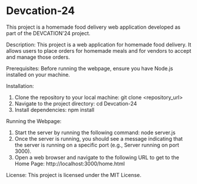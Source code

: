 # Devcation-24

This project is a homemade food delivery web application developed as part of the DEVCATION'24 project.

Description: This project is a web application for homemade food delivery. It allows users to place orders for homemade meals and for vendors to accept and manage those orders.

Prerequisites: Before running the webpage, ensure you have Node.js installed on your machine.

Installation:
1. Clone the repository to your local machine:
    git clone <repository_url>
2. Navigate to the project directory:
    cd Devcation-24
3. Install dependencies:
    npm install

Running the Webpage:
1. Start the server by running the following command:
    node server.js
2. Once the server is running, you should see a message indicating that the server is running on a specific port (e.g., Server running on port 3000).
3. Open a web browser and navigate to the following URL to get to the Home Page:
    http://localhost:3000/home.html

License:
This project is licensed under the MIT License.
